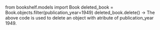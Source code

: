 from bookshelf.models import Book
deleted_book = Book.objects.filter(publication_year=1949)
deleted_book.delete()
-> The above code is used to delete an object with atribute of publication_year 1949.
